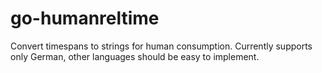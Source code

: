 # go-humanreltime

Convert timespans to strings for human consumption. Currently supports only German, other languages should be easy to implement.
